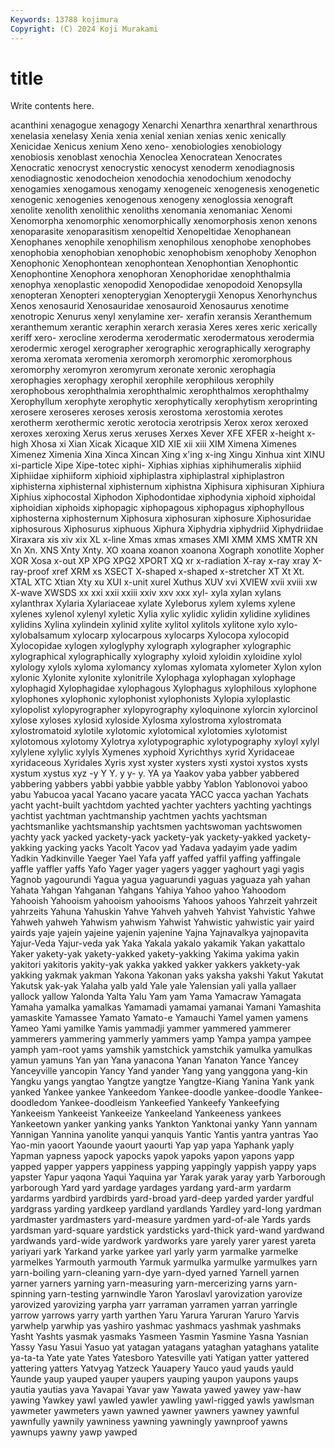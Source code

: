 ```yaml
---
Keywords: 13788 kojimura
Copyright: (C) 2024 Koji Murakami
---
```


# title

Write contents here.



acanthini xenagogue xenagogy Xenarchi Xenarthra xenarthral xenarthrous xenelasia xenelasy
Xenia xenia xenial xenian xenias xenic xenically Xenicidae Xenicus xenium
Xeno xeno- xenobiologies xenobiology xenobiosis xenoblast xenochia Xenoclea Xenocratean Xenocrates
Xenocratic xenocryst xenocrystic xenocyst xenoderm xenodiagnosis xenodiagnostic xenodocheion xenodochia xenodochium
xenodochy xenogamies xenogamous xenogamy xenogeneic xenogenesis xenogenetic xenogenic xenogenies xenogenous
xenogeny xenoglossia xenograft xenolite xenolith xenolithic xenoliths xenomania xenomaniac Xenomi
Xenomorpha xenomorphic xenomorphically xenomorphosis xenon xenons xenoparasite xenoparasitism xenopeltid Xenopeltidae
Xenophanean Xenophanes xenophile xenophilism xenophilous xenophobe xenophobes xenophobia xenophobian xenophobic
xenophobism xenophoby Xenophon Xenophonic Xenophontean xenophontean Xenophontian Xenophontic Xenophontine Xenophora
xenophoran Xenophoridae xenophthalmia xenophya xenoplastic xenopodid Xenopodidae xenopodoid Xenopsylla xenopteran
Xenopteri xenopterygian Xenopterygii Xenopus Xenorhynchus Xenos xenosaurid Xenosauridae xenosauroid Xenosaurus
xenotime xenotropic Xenurus xenyl xenylamine xer- xerafin xeransis Xeranthemum xeranthemum
xerantic xeraphin xerarch xerasia Xeres xeres xeric xerically xeriff xero-
xerocline xeroderma xerodermatic xerodermatous xerodermia xerodermic xerogel xerographer xerographic xerographically
xerography xeroma xeromata xeromenia xeromorph xeromorphic xeromorphous xeromorphy xeromyron xeromyrum
xeronate xeronic xerophagia xerophagies xerophagy xerophil xerophile xerophilous xerophily xerophobous
xerophthalmia xerophthalmic xerophthalmos xerophthalmy Xerophyllum xerophyte xerophytic xerophytically xerophytism xeroprinting
xerosere xeroseres xeroses xerosis xerostoma xerostomia xerotes xerotherm xerothermic xerotic
xerotocia xerotripsis Xerox xerox xeroxed xeroxes xeroxing Xerus xerus xeruses
Xerxes Xever XFE XFER x-height x-high Xhosa xi Xian Xicak
Xicaque XID XIE xii xiii XIM Ximena Ximenes Ximenez Ximenia
Xina Xinca Xincan Xing x'ing x-ing Xingu Xinhua xint XINU
xi-particle Xipe Xipe-totec xiphi- Xiphias xiphias xiphihumeralis xiphiid Xiphiidae xiphiiform
xiphioid xiphiplastra xiphiplastral xiphiplastron xiphisterna xiphisternal xiphisternum xiphistna Xiphisura xiphisuran
Xiphiura Xiphius xiphocostal Xiphodon Xiphodontidae xiphodynia xiphoid xiphoidal xiphoidian xiphoids
xiphopagic xiphopagous xiphopagus xiphophyllous xiphosterna xiphosternum Xiphosura xiphosuran xiphosure Xiphosuridae
xiphosurous Xiphosurus xiphuous Xiphura Xiphydria xiphydriid Xiphydriidae Xiraxara xis xiv
xix XL x-line Xmas xmas xmases XMI XMM XMS XMTR
XN Xn Xn. XNS Xnty Xnty. XO xoana xoanon xoanona
Xograph xonotlite Xopher XOR Xosa x-out XP XPG XPG2 XPORT
XQ xr x-radiation X-ray x-ray xray X-ray-proof xref XRM xs
XSECT X-shaped x-shaped x-stretcher XT Xt Xt. XTAL XTC Xtian
Xty xu XUI x-unit xurel Xuthus XUV xvi XVIEW xvii
xviii xw X-wave XWSDS xx xxi xxii xxiii xxiv xxv
xxx xyl- xyla xylan xylans xylanthrax Xylaria Xylariaceae xylate Xyleborus
xylem xylems xylene xylenes xylenol xylenyl xyletic Xylia xylic xylidic
xylidin xylidine xylidines xylidins Xylina xylindein xylinid xylite xylitol xylitols
xylitone xylo xylo- xylobalsamum xylocarp xylocarpous xylocarps Xylocopa xylocopid Xylocopidae
xylogen xyloglyphy xylograph xylographer xylographic xylographical xylographically xylography xyloid xyloidin
xyloidine xylol xylology xylols xyloma xylomancy xylomas xylomata xylometer Xylon
xylon xylonic Xylonite xylonite xylonitrile Xylophaga xylophagan xylophage xylophagid Xylophagidae
xylophagous Xylophagus xylophilous xylophone xylophones xylophonic xylophonist xylophonists Xylopia xyloplastic
xylopolist xylopyrographer xylopyrography xyloquinone xylorcin xylorcinol xylose xyloses xylosid xyloside
Xylosma xylostroma xylostromata xylostromatoid xylotile xylotomic xylotomical xylotomies xylotomist xylotomous
xylotomy Xylotrya xylotypographic xylotypography xyloyl xylyl xylylene xylylic xylyls Xymenes
xyphoid Xyrichthys xyrid Xyridaceae xyridaceous Xyridales Xyris xyst xyster xysters
xysti xystoi xystos xysts xystum xystus xyz -y Y Y.
y y- y. YA ya Yaakov yaba yabber yabbered yabbering
yabbers yabbi yabbie yabble yabby Yablon Yablonovoi yaboo yabu Yabucoa
yacal Yacano yacare yacata YACC yacca yachan Yachats yacht yacht-built
yachtdom yachted yachter yachters yachting yachtings yachtist yachtman yachtmanship yachtmen
yachts yachtsman yachtsmanlike yachtsmanship yachtsmen yachtswoman yachtswomen yachty yack yacked
yackety-yack yackety-yak yackety-yakked yackety-yakking yacking yacks Yacolt Yacov yad Yadava
yadayim yade yadim Yadkin Yadkinville Yaeger Yael Yafa yaff yaffed
yaffil yaffing yaffingale yaffle yaffler yaffs Yafo Yager yager yagers
yagger yaghourt yagi yagis Yagnob yagourundi Yagua yagua yaguarundi yaguas
yaguaza yah yahan Yahata Yahgan Yahganan Yahgans Yahiya Yahoo yahoo
Yahoodom Yahooish Yahooism yahooism yahooisms Yahoos yahoos Yahrzeit yahrzeit yahrzeits
Yahuna Yahuskin Yahve Yahveh yahveh Yahvist Yahvistic Yahwe Yahweh yahweh
Yahwism yahwism Yahwist Yahwistic yahwistic yair yaird yairds yaje yajein
yajeine yajenin yajenine Yajna Yajnavalkya yajnopavita Yajur-Veda Yajur-veda yak Yaka
Yakala yakalo yakamik Yakan yakattalo Yaker yakety-yak yakety-yakked yakety-yakking Yakima
yakima yakin yakitori yakitoris yakity-yak yakka yakked yakker yakkers yakkety-yak
yakking yakmak yakman Yakona Yakonan yaks yaksha yakshi Yakut Yakutat
Yakutsk yak-yak Yalaha yalb yald Yale yale Yalensian yali yalla
yallaer yallock yallow Yalonda Yalta Yalu Yam yam Yama Yamacraw
Yamagata Yamaha yamalka yamalkas Yamamadi yamamai yamanai Yamani Yamashita yamaskite
Yamassee Yamato Yamato-e Yamauchi Yamel yamen yamens Yameo Yami yamilke
Yamis yammadji yammer yammered yammerer yammerers yammering yammerly yammers yamp
Yampa yampa yampee yamph yam-root yams yamshik yamstchick yamstchik yamulka
yamulkas yamun yamuns Yan yan Yana yanacona Yanan Yanaton Yance
Yancey Yanceyville yancopin Yancy Yand yander Yang yang yanggona yang-kin
Yangku yangs yangtao Yangtze yangtze Yangtze-Kiang Yanina Yank yank yanked
Yankee yankee Yankeedom Yankee-doodle yankee-doodle Yankee-doodledom Yankee-doodleism Yankeefied Yankeefy Yankeefying
Yankeeism Yankeeist Yankeeize Yankeeland Yankeeness yankees Yankeetown yanker yanking yanks
Yankton Yanktonai yanky Yann yannam Yannigan Yannina yanolite yanqui yanquis
Yantic Yantis yantra yantras Yao Yao-min yaoort Yaounde yaourt yaourti
Yap yap yapa Yaphank yaply Yapman yapness yapock yapocks yapok
yapoks yapon yapons yapp yapped yapper yappers yappiness yapping yappingly
yappish yappy yaps yapster Yapur yaqona Yaqui Yaquina yar Yarak
yarak yaray yarb Yarborough yarborough Yard yard yardage yardages yardang
yard-arm yardarm yardarms yardbird yardbirds yard-broad yard-deep yarded yarder yardful
yardgrass yarding yardkeep yardland yardlands Yardley yard-long yardman yardmaster yardmasters
yard-measure yardmen yard-of-ale Yards yards yardsman yard-square yardstick yardsticks yard-thick
yard-wand yardwand yardwands yard-wide yardwork yardworks yare yarely yarer yarest
yareta yariyari yark Yarkand yarke yarkee yarl yarly yarm yarmalke
yarmelke yarmelkes Yarmouth yarmouth Yarmuk yarmulka yarmulke yarmulkes yarn yarn-boiling
yarn-cleaning yarn-dye yarn-dyed yarned Yarnell yarnen yarner yarners yarning yarn-measuring
yarn-mercerizing yarns yarn-spinning yarn-testing yarnwindle Yaron Yaroslavl yarovization yarovize yarovized
yarovizing yarpha yarr yarraman yarramen yarran yarringle yarrow yarrows yarry
yarth yarthen Yaru Yarura Yaruran Yaruro Yarvis yarwhelp yarwhip yas
yashiro yashmac yashmacs yashmak yashmaks Yasht Yashts yasmak yasmaks Yasmeen
Yasmin Yasmine Yasna Yasnian Yassy Yasu Yasui Yasuo yat yatagan
yatagans yataghan yataghans yatalite ya-ta-ta Yate yate Yates Yatesboro Yatesville
yati Yatigan yatter yattered yattering yatters Yatvyag Yatzeck Yauapery Yauco
yaud yauds yauld Yaunde yaup yauped yauper yaupers yauping yaupon
yaupons yaups yautia yautias yava Yavapai Yavar yaw Yawata yawed
yawey yaw-haw yawing Yawkey yawl yawled yawler yawling yawl-rigged yawls
yawlsman yawmeter yawmeters yawn yawned yawner yawners yawney yawnful yawnfully
yawnily yawniness yawning yawningly yawnproof yawns yawnups yawny yawp yawped

